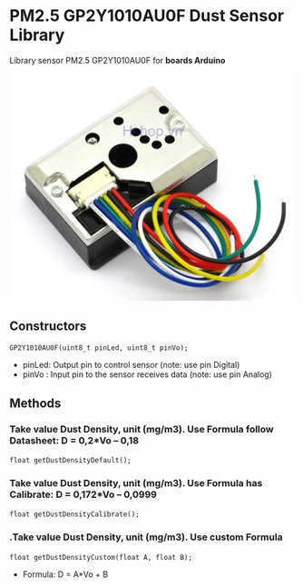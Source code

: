 # PM2.5 GP2Y1010AU0F Dust Sensor Library
Library sensor PM2.5 GP2Y1010AU0F for **boards Arduino**
<p align="center"><img src="/assets/GP2Y1010AU0F.jpg"/></p>

## Constructors
```
GP2Y1010AU0F(uint8_t pinLed, uint8_t pinVo);
```
+ pinLed: Output pin to control sensor (note: use pin Digital)
+ pinVo : Input pin to the sensor receives data (note: use pin Analog)

## Methods

### Take value Dust Density, unit (mg/m3). Use Formula follow Datasheet: D = 0,2*Vo – 0,18
```
float getDustDensityDefault();
```

### Take value Dust Density, unit (mg/m3). Use Formula has Calibrate: D = 0,172*Vo – 0,0999
```
float getDustDensityCalibrate();
```

### .Take value Dust Density, unit (mg/m3). Use custom Formula
```
float getDustDensityCustom(float A, float B);
```
+ Formula: D = A*Vo + B
